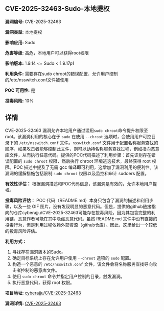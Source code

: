 ## CVE-2025-32463-Sudo-本地提权

**漏洞编号:** CVE-2025-32463

**漏洞类型:** 本地提权

**影响应用:** Sudo

**危害等级:** 高危，本地用户可以获得root权限

**影响版本:** 1.9.14 <= Sudo < 1.9.17p1

**利用条件:** 需要存在sudo chroot的错误配置，允许用户控制的/etc/nsswitch.conf文件被使用

**POC 可用性:** 是

**投毒风险:** 10%

## 详情

CVE-2025-32463 漏洞允许本地用户通过滥用`sudo chroot`命令提升权限至 root。该漏洞利用的核心在于 `sudo` 在使用 `--chroot` 选项时，会使用用户可控目录下的 `/etc/nsswitch.conf` 文件。`nsswitch.conf` 文件用于配置名称服务查找的顺序，如果攻击者能够控制此文件，则可以劫持名称服务查找过程，例如指向恶意库文件，从而执行任意代码。提供的POC代码描述了利用步骤：首先识别存在错误配置的 `sudo chroot` 权限，然后执行 chroot 环境逃逸技术，最终获得 root 权限。POC 描述中提及了无需 gcc 编译即可利用，这增加了漏洞利用的便利性。该漏洞的缓解措施包括限制 `sudo chroot` 权限以及监控和审计 sudoers 配置。

**有效性评估：** 根据漏洞描述和POC代码信息，该漏洞是有效的，允许本地用户提权。

**投毒风险评估：** POC 代码（README.md）本身只包含了漏洞的描述和利用步骤，以及一些 GIF 图片，没有发现明显的恶意代码。但是，提供的github链接指向的仓库cyberajju/CVE-2025-32463可能存在投毒风险，因为其包含完整的利用链，恶意作者可能在其中隐藏恶意代码。虽然 README.md 文件中没有直接的投毒行为，但是利用过程依赖外部资源（github仓库）。因此，这里给出一个较低的投毒风险评估。

**利用方式：**
1.  寻找存在漏洞版本的Sudo。
2.  确定目标系统上存在允许用户使用 `--chroot` 选项的 `sudo` 配置。
3.  构造一个恶意的 `/etc/nsswitch.conf` 文件，该文件会将名称服务查找导向攻击者控制的恶意库文件。
4.  使用 `sudo chroot` 命令并指定用户控制的目录，触发漏洞。
5.  执行恶意代码，获得 root 权限。

**项目地址:** [cyberajju/CVE-2025-32463](https://github.com/cyberajju/CVE-2025-32463)

**漏洞详情:** [CVE-2025-32463](https://nvd.nist.gov/vuln/detail/CVE-2025-32463)